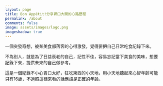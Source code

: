 ```yaml
---
layout: page
title: Bon Appétit!分享胃口大開的心路歷程
permalink: /about
comments: false
image: assets/images/logo.png
imageshadow: true
---
```


一個突發奇想，被某美食部落客的心得激發，覺得要把自己日常吃食記錄下來。

不為別人，就是為了日益衰老的自己，記性不佳，容易忘記當下美食的美味，想要記錄下來，提供未來的自己做參考。

這是一個紀錄不小心胃口太好，狂吃東西的小天地，用小天地聽起來心智年齡可能只有16歲，不過照這樣來看的話應該是正確的年齡。
